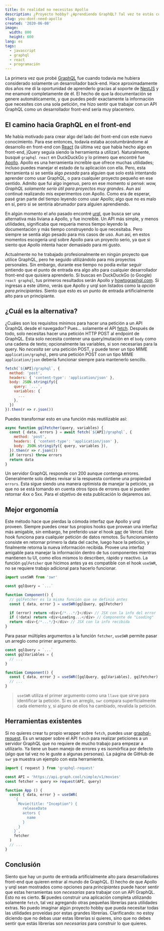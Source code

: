 ```yaml
---
title: En realidad no necesitas Apollo
description: ¿Proyecto hobby? ¿Aprendiendo GraphQL? Tal vez te estás complicando con Apollo
slug: you-dont-need-apollo
created: '2020-06-08'
image:
  width: 800
  height: 600
lang: es
tags:
  - javascript
  - graphql
  - react
  - programación
---
```


La primera vez que probé [GraphQL](https://graphql.org) fue cuando todavía me hubiera considerado solamente un desarrollador back-end. Hace aproximadamente dos años me di la oportunidad de aprenderlo gracias al soporte de [NestJS](https://nestjs.com) y me enamoré completamente de él. El hecho de que la documentación se genere automáticamente, y que puedes pedir exactamente la información que necesites con una sola petición, me hizo sentir que trabajar con un API GraphQL como un desarrollador front-end sería muy placentero.

## El camino hacia GraphQL en el front-end

Me había motivado para crear algo del lado del front-end con este nuevo conocimiento. Para ese entonces, todavía estaba acostumbrándome al desarrollo en front-end con [React](https://reactjs.org) (la última vez que había hecho algo en front-end, jQuery seguía siendo la herramienta a utilizar). Naturalmente, busqué `graphql react` en DuckDuckGo y lo primero que encontré fue [Apollo](https://www.apollographql.com). Apollo es una herramienta increíble que ofrece muchas utilidades; incluso puedes manejar el estado de tu aplicación con ella. Pero, esta herramienta si se sentía algo _pesada_ para alguien que solo está intentando aprender como usar GraphQL, o para cualquier proyecto pequeño en ese sentido. Admito que fui algo ingenuo, pero en ese momento si pensé: _wow, GraphQL solamente sería útil para proyectos muy grandes_. Aun así continué realizando mis experimentos con Apollo. Como era de esperar, pasé gran parte del tiempo leyendo como usar Apollo; algo que no es malo en sí, pero si se sentiría abrumador para alguien aprendiendo.

En algún momento el año pasado encontré [urql](https://formidable.com/open-source/urql/), que busca ser una alternativa más liviana a Apollo, y fue increíble. Un API más simple, y menos utilidades, significaba que requería menos tiempo leyendo la documentación y más tiempo construyendo lo que necesitaba. Pero siempre se sentía algo pesado para mis casos de uso. Aun así, en estos momentos escogería urql sobre Apollo para un proyecto serio, ya que si siento que Apollo intenta hacer demasiado para mi gusto.

Actualmente no he trabajado profesionalmente en ningún proyecto que utilice GraphQL, pero he seguido utilizándolo para mis proyectos personales. Sin embargo, durante ese tiempo no podía evitar seguir sintiendo que el punto de entrada era algo alto para cualquier desarrollador front-end que quisiera aprenderlo. Si buscas en DuckDuckGo (o Google) `react graphql`, tus primeros resultados serán Apollo y [howtographql.com](https://www.howtographql.com). Si ingresas a este último, verás que Apollo y urql son listados como la _opción para principiantes_. Siento que esto es un punto de entrada artificialmente alto para un principiante.

## ¿Cuál es la alternativa?

¿Cuáles son los requisitos mínimos para hacer una petición a un API GraphQL desde el navegador? Pues... solamente el API [fetch](https://developer.mozilla.org/es/docs/Web/API/Fetch_API). Después de todo, solo necesitas hacer una petición HTTP POST al endpoint de GraphQL. Esta solo necesita contener una query/mutación en el `body` como una cadena de texto; opcionalmente las variables, si son necesarias para la query. No _necesita_ ser una petición POST, y puede tener un tipo MIME `application/graphql`, pero una petición POST con un tipo MIME `application/json` debería funcionar siempre para mantenerlo sencillo.

```javascript
fetch(`${API}/graphql`, {
  method: 'post',
  headers: { 'content-type': 'application/json' },
  body: JSON.stringify({
    query: `...`,
    variables: {
      ...
    },
  })
}).then(r => r.json())
```

Puedes transformar esto en una función más reutilizable así:

```javascript
async function gqlFetcher(query, variables) {
  const { data, errors } = await fetch(`${API}/graphql`, {
    method: 'post',
    headers: { 'content-type': 'application/json' },
    body: JSON.stringify({ query, variables }),
  }).then(r => r.json())
  if (errors) throw errors
  return data
}
```

Un servidor GraphQL responde con 200 aunque contenga errores. Generalmente solo debes revisar si la respuesta contiene una propiedad `errors`. Esta sigue siendo una manera optimista de manejar la petición, ya que no se está tomando en cuenta otros tipos de errores que sí pueden retornar 4xx o 5xx. Para el objetivo de esta publicación lo dejaremos así.

## Mejor ergonomía

Este método hace que pierdas la cómoda interfaz que Apollo y urql proveen. Siempre puedes crear tus propios hooks que provean una interfaz más amigable, sin embargo, he preferido usar el hook [swr](https://github.com/vercel/swr) de Vercel. Este hook funciona para cualquier petición de datos remotos. Su funcionamiento consiste en retornar primero la data del cache, luego hace la petición, y finalmente retorna la nueva información recibida. Provee una interfaz amigable para manejar la información dentro de tus componentes mientras mantienen tu UI, como ellos mismos lo describen, rápido y reactivo. La función `gqlFetcher` que hicimos antes ya es compatible con el hook `useSWR`, no se requiere trabajo adicional para hacerlo funcionar.

```javascript
import useSWR from 'swr'

const gqlQuery = `...`

function Component() {
  // gqlFetcher es la misma función que se definió antes
  const { data, error } = useSWR(gqlQuery, gqlFetcher)

  if (error) return <div>{/*...*/}</div> // JSX con la info del error
  if (!data) return <div>Loading...</div> // Componente de "Loading"
  return <div>{/*...*/}</div> // JSX con la info recibida
}
```

Para pasar múltiples argumentos a la función `fetcher`, `useSWR` permite pasar un arreglo como primer argumento.

```javascript
const gqlQuery = `...`
const gqlVariables = {
  // ...
}

function Component() {
  const { data, error } = useSWR([gqlQuery, gqlVariables], gqlFetcher)
  // ...
}
```

> `useSWR` utiliza el primer argumento como una `llave` que sirve para identificar la petición. Si es un arreglo, `swr` compara superficialmente cada elemento y, si alguno de ellos ha cambiado, revalida la petición.

## Herramientas existentes

Si no quieres crear tu propio wrapper sobre `fetch`, puedes usar [graphql-request](https://github.com/prisma-labs/graphql-request). Es un wrapper sobre el API `fetch` para realizar peticiones a un servidor GraphQL que no requiere de mucho trabajo para empezar a utilizarlo. Ya tiene un buen manejo de errores y es isomórfica por defecto (algo que tal vez no le guste a algunas personas). La página de GitHub de `swr` ya muestra un ejemplo con esta herramienta.

```javascript
import { request } from 'graphql-request'

const API = 'https://api.graph.cool/simple/v1/movies'
const fetcher = query => request(API, query)

function App () {
  const { data, error } = useSWR(
    `{
      Movie(title: "Inception") {
        releaseDate
        actors {
          name
        }
      }
    }`,
    fetcher
  )
  // ...
}
```

## Conclusión

Siento que hay un punto de entrada artificialmente alto para desarrolladores front-end que quieren entrar al mundo de GraphQL. El hecho de que Apollo y urql sean mostrados como opciones para _principiantes_ puede hacer sentir que estas herramientas son _necesarias_ para trabajar con un API GraphQL. Esto no es cierto. **Sí** puedes construir una aplicación completa utilizando solamente `fetch`, tal vez agregando otras pequeñas librerías para utilidades extras. No puedo imaginar algún proyecto hobby que pueda necesitar todas las utilidades proveídas por estas grandes librerías. Clarificando: no estoy diciendo que no debas usar estas librerías si quieres, sino que no debes sentir que estás librerías son _necesarias_ para construir lo que quieres.
